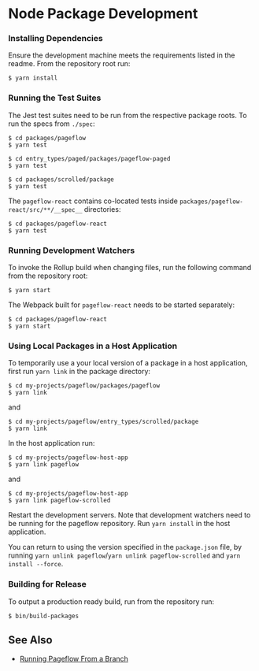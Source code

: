 # Node Package Development

### Installing Dependencies

Ensure the development machine meets the requirements listed in the
readme. From the repository root run:

    $ yarn install

### Running the Test Suites

The Jest test suites need to be run from the respective package
roots. To run the specs from `./spec`:

    $ cd packages/pageflow
    $ yarn test

    $ cd entry_types/paged/packages/pageflow-paged
    $ yarn test

    $ cd packages/scrolled/package
    $ yarn test

The `pageflow-react` contains co-located tests inside
`packages/pageflow-react/src/**/__spec__` directories:

    $ cd packages/pageflow-react
    $ yarn test

### Running Development Watchers

To invoke the Rollup build when changing files, run the following
command from the repository root:

    $ yarn start

The Webpack built for `pageflow-react` needs to be started separately:

    $ cd packages/pageflow-react
    $ yarn start

### Using Local Packages in a Host Application

To temporarily use a your local version of a package in a host
application, first run `yarn link` in the package directory:

    $ cd my-projects/pageflow/packages/pageflow
    $ yarn link

and

    $ cd my-projects/pageflow/entry_types/scrolled/package
    $ yarn link

In the host application run:

    $ cd my-projects/pageflow-host-app
    $ yarn link pageflow

and

    $ cd my-projects/pageflow-host-app
    $ yarn link pageflow-scrolled

Restart the development servers. Note that development watchers need
to be running for the pageflow repository. Run `yarn install` in the
host application.

You can return to using the version specified in the `package.json`
file, by running `yarn unlink pageflow`/`yarn unlink
pageflow-scrolled` and `yarn install --force`.

### Building for Release

To output a production ready build, run from the repository run:

    $ bin/build-packages

## See Also

* [Running Pageflow From a Branch](running_pageflow_from_a_branch.md)
